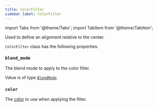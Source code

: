 ```yaml
---
title: ColorFilter
sidebar_label: ColorFilter
---
```


import Tabs from '@theme/Tabs';
import TabItem from '@theme/TabItem';

Used to define an alignment relative to the center.

`ColorFilter` class has the following properties:

### `blend_mode`

The blend mode to apply to the color filter.

Value is of type [`BlendMode`](/docs/reference/types/blendmode).

### `color`

The [color](/docs/reference/colors) to use when applying the filter.